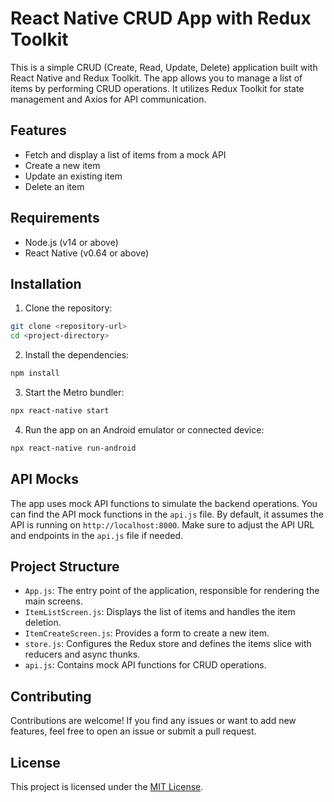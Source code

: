 
# React Native CRUD App with Redux Toolkit

This is a simple CRUD (Create, Read, Update, Delete) application built with React Native and Redux Toolkit. The app allows you to manage a list of items by performing CRUD operations. It utilizes Redux Toolkit for state management and Axios for API communication.

## Features

- Fetch and display a list of items from a mock API
- Create a new item
- Update an existing item
- Delete an item

## Requirements

- Node.js (v14 or above)
- React Native (v0.64 or above)

## Installation

1. Clone the repository:

```bash
git clone <repository-url>
cd <project-directory>
```

2. Install the dependencies:

```bash
npm install
```

3. Start the Metro bundler:

```bash
npx react-native start
```

4. Run the app on an Android emulator or connected device:

```bash
npx react-native run-android
```

## API Mocks

The app uses mock API functions to simulate the backend operations. You can find the API mock functions in the `api.js` file. By default, it assumes the API is running on `http://localhost:8000`. Make sure to adjust the API URL and endpoints in the `api.js` file if needed.

## Project Structure

- `App.js`: The entry point of the application, responsible for rendering the main screens.
- `ItemListScreen.js`: Displays the list of items and handles the item deletion.
- `ItemCreateScreen.js`: Provides a form to create a new item.
- `store.js`: Configures the Redux store and defines the items slice with reducers and async thunks.
- `api.js`: Contains mock API functions for CRUD operations.

## Contributing

Contributions are welcome! If you find any issues or want to add new features, feel free to open an issue or submit a pull request.

## License

This project is licensed under the [MIT License](LICENSE).
